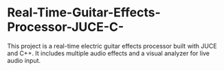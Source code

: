 # Real-Time-Guitar-Effects-Processor-JUCE-C-
This project is a real-time electric guitar effects processor built with JUCE and C++. It includes multiple audio effects and a visual analyzer for live audio input.
